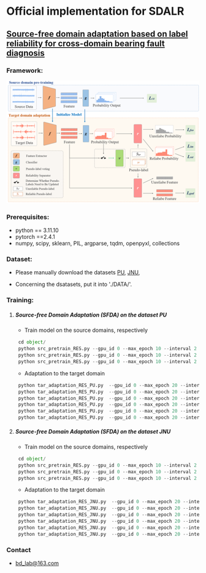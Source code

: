 # Official implementation for **SDALR**

## [**Source-free domain adaptation based on label reliability for cross-domain bearing fault diagnosis**](http://www.baidu.com)



### Framework:  

<img src="SDALR.jpg" width="800"/>

### Prerequisites:
- python == 3.11.10
- pytorch ==2.4.1
- numpy, scipy, sklearn, PIL, argparse, tqdm, openpyxl, collections

### Dataset:

-  Please manually download the datasets [PU](https://pan.baidu.com/s/1d505GjqsmHWlwFG5hb5c3Q?pwd=5m1l), [JNU](https://pan.baidu.com/s/1d505GjqsmHWlwFG5hb5c3Q?pwd=5m1l),
  
-  Concerning the dsatasets, put it into './DATA/'.


### Training:
1. ##### Source-free Domain Adaptation (SFDA) on the dataset PU
	- Train model on the source domains, respectively
	```python
	 cd object/
	 python src_pretrain_RES.py --gpu_id 0 --max_epoch 10 --interval 2 --username WWY_PU --data_name PU_1d_8c_2048 --domain_names ['N15_M01_F10', 'N15_M07_F10', 'N15_M07_F04'] --class_num 8 --s 0
	 python src_pretrain_RES.py --gpu_id 0 --max_epoch 10 --interval 2 --username WWY_PU --data_name PU_1d_8c_2048 --domain_names ['N15_M01_F10', 'N15_M07_F10', 'N15_M07_F04'] --class_num 8 --s 1
	 python src_pretrain_RES.py --gpu_id 0 --max_epoch 10 --interval 2 --username WWY_PU --data_name PU_1d_8c_2048 --domain_names ['N15_M01_F10', 'N15_M07_F10', 'N15_M07_F04'] --class_num 8 --s 2
	```
	
	- Adaptation to the target domain
	```python
	 python tar_adaptation_RES_PU.py  --gpu_id 0 --max_epoch 20 --interval 4 --s 0 --t 1
	 python tar_adaptation_RES_PU.py  --gpu_id 0 --max_epoch 20 --interval 4 --s 0 --t 2
 	 python tar_adaptation_RES_PU.py  --gpu_id 0 --max_epoch 20 --interval 4 --s 1 --t 0
 	 python tar_adaptation_RES_PU.py  --gpu_id 0 --max_epoch 20 --interval 4 --s 1 --t 2
 	 python tar_adaptation_RES_PU.py  --gpu_id 0 --max_epoch 20 --interval 4 --s 2 --t 0
 	 python tar_adaptation_RES_PU.py  --gpu_id 0 --max_epoch 20 --interval 4 --s 2 --t 1
	```
	
2. ##### Source-free Domain Adaptation (SFDA) on the dataset JNU
	- Train model on the source domains, respectively
	```python
	 cd object/
	 python src_pretrain_RES.py --gpu_id 0 --max_epoch 10 --interval 2 --username WWY_JUN --data_name JNU_1d_2048_2000 --domain_names ['600', '800', '1000'] --class_num 8 --s 0
	 python src_pretrain_RES.py --gpu_id 0 --max_epoch 10 --interval 2 --username WWY_JUN --data_name JNU_1d_2048_2000 --domain_names ['600', '800', '1000'] --class_num 8 --s 1
	 python src_pretrain_RES.py --gpu_id 0 --max_epoch 10 --interval 2 --username WWY_JUN --data_name JNU_1d_2048_2000 --domain_names ['600', '800', '1000'] --class_num 8 --s 2
	```
	
	- Adaptation to the target domain
	```python
	 python tar_adaptation_RES_JNU.py  --gpu_id 0 --max_epoch 20 --interval 4 --s 0 --t 1
	 python tar_adaptation_RES_JNU.py  --gpu_id 0 --max_epoch 20 --interval 4 --s 0 --t 2
 	 python tar_adaptation_RES_JNU.py  --gpu_id 0 --max_epoch 20 --interval 4 --s 1 --t 0
 	 python tar_adaptation_RES_JNU.py  --gpu_id 0 --max_epoch 20 --interval 4 --s 1 --t 2
 	 python tar_adaptation_RES_JNU.py  --gpu_id 0 --max_epoch 20 --interval 4 --s 2 --t 0
 	 python tar_adaptation_RES_JNU.py  --gpu_id 0 --max_epoch 20 --interval 4 --s 2 --t 1
   	 ```

### Contact

- [bd_lab@163.com](mailto:bd_lab@163.com)
